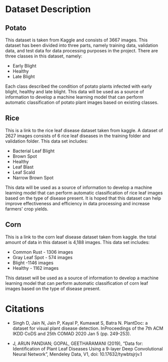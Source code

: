 # Dataset Description

## Potato
This dataset is taken from Kaggle and consists of 3667 images. This dataset has been divided into three parts, namely training data, validation data, and test data for data processing purposes in the project. 
There are three classes in this dataset, namely:
* Early Blight
* Healthy
* Late Blight

Each class described the condition of potato plants infected with early blight, healthy and late blight. This data will be used as a source of information to develop a machine learning model that can perform automatic classification of potato plant images based on existing classes.

## Rice
This is a link to the rice leaf disease dataset taken from kaggle. A dataset of 2627 images consists of 6 rice leaf diseases in the training folder and validation folder. This data set includes:
* Bacterial Leaf Blight
* Brown Spot
* Healthy
* Leaf Blast
* Leaf Scald
* Narrow Brown Spot

This data will be used as a source of information to develop a machine learning model that can perform automatic classification of rice leaf images based on the type of disease present. It is hoped that this dataset can help improve effectiveness and efficiency in data processing and increase farmers' crop yields.

## Corn
This is a link to the corn leaf disease dataset taken from kaggle. the total amount of data in this dataset is 4,188 images.
This data set includes:
* Common Rust - 1306 images
* Gray Leaf Spot - 574 images
* Blight -1146 images
* Healthy - 1162 images

This dataset will be used as a source of information to develop a machine learning model that can perform automatic classification of corn leaf images based on the type of disease present.

# Citations
* Singh D, Jain N, Jain P, Kayal P, Kumawat S, Batra N. PlantDoc: a dataset for visual plant disease detection. InProceedings of the 7th ACM IKDD CoDS and 25th COMAD 2020 Jan 5 (pp. 249-253).

* J, ARUN PANDIAN; GOPAL, GEETHARAMANI (2019), “Data for: Identification of Plant Leaf Diseases Using a 9-layer Deep Convolutional Neural Network”, Mendeley Data, V1, doi: 10.17632/tywbtsjrjv.1
